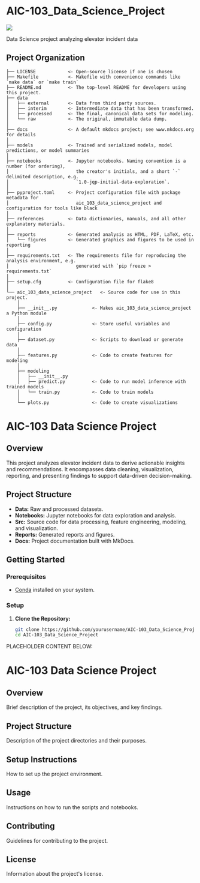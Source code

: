 # AIC-103_Data_Science_Project

<a target="_blank" href="https://cookiecutter-data-science.drivendata.org/">
    <img src="https://img.shields.io/badge/CCDS-Project%20template-328F97?logo=cookiecutter" />
</a>

Data Science project analyzing elevator incident data

## Project Organization

```
├── LICENSE            <- Open-source license if one is chosen
├── Makefile           <- Makefile with convenience commands like `make data` or `make train`
├── README.md          <- The top-level README for developers using this project.
├── data
│   ├── external       <- Data from third party sources.
│   ├── interim        <- Intermediate data that has been transformed.
│   ├── processed      <- The final, canonical data sets for modeling.
│   └── raw            <- The original, immutable data dump.
│
├── docs               <- A default mkdocs project; see www.mkdocs.org for details
│
├── models             <- Trained and serialized models, model predictions, or model summaries
│
├── notebooks          <- Jupyter notebooks. Naming convention is a number (for ordering),
│                         the creator's initials, and a short `-` delimited description, e.g.
│                         `1.0-jqp-initial-data-exploration`.
│
├── pyproject.toml     <- Project configuration file with package metadata for 
│                         aic_103_data_science_project and configuration for tools like black
│
├── references         <- Data dictionaries, manuals, and all other explanatory materials.
│
├── reports            <- Generated analysis as HTML, PDF, LaTeX, etc.
│   └── figures        <- Generated graphics and figures to be used in reporting
│
├── requirements.txt   <- The requirements file for reproducing the analysis environment, e.g.
│                         generated with `pip freeze > requirements.txt`
│
├── setup.cfg          <- Configuration file for flake8
│
└── aic_103_data_science_project   <- Source code for use in this project.
    │
    ├── __init__.py             <- Makes aic_103_data_science_project a Python module
    │
    ├── config.py               <- Store useful variables and configuration
    │
    ├── dataset.py              <- Scripts to download or generate data
    │
    ├── features.py             <- Code to create features for modeling
    │
    ├── modeling                
    │   ├── __init__.py 
    │   ├── predict.py          <- Code to run model inference with trained models          
    │   └── train.py            <- Code to train models
    │
    └── plots.py                <- Code to create visualizations
```

# AIC-103 Data Science Project

## Overview

This project analyzes elevator incident data to derive actionable insights and recommendations. It encompasses data cleaning, visualization, reporting, and presenting findings to support data-driven decision-making.

## Project Structure

- **Data:** Raw and processed datasets.
- **Notebooks:** Jupyter notebooks for data exploration and analysis.
- **Src:** Source code for data processing, feature engineering, modeling, and visualization.
- **Reports:** Generated reports and figures.
- **Docs:** Project documentation built with MkDocs.

## Getting Started

### Prerequisites

- [Conda](https://docs.conda.io/en/latest/) installed on your system.

### Setup

1. **Clone the Repository:**

   ```bash
   git clone https://github.com/yourusername/AIC-103_Data_Science_Project.git
   cd AIC-103_Data_Science_Project


PLACEHOLDER CONTENT BELOW:
   # AIC-103 Data Science Project

## Overview
Brief description of the project, its objectives, and key findings.

## Project Structure
Description of the project directories and their purposes.

## Setup Instructions
How to set up the project environment.

## Usage
Instructions on how to run the scripts and notebooks.

## Contributing
Guidelines for contributing to the project.

## License
Information about the project's license.



